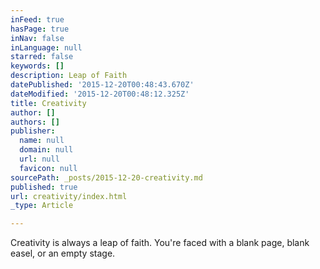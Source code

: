 ```yaml
---
inFeed: true
hasPage: true
inNav: false
inLanguage: null
starred: false
keywords: []
description: Leap of Faith
datePublished: '2015-12-20T00:48:43.670Z'
dateModified: '2015-12-20T00:48:12.325Z'
title: Creativity
author: []
authors: []
publisher:
  name: null
  domain: null
  url: null
  favicon: null
sourcePath: _posts/2015-12-20-creativity.md
published: true
url: creativity/index.html
_type: Article

---
```

Creativity is always a leap of faith. You're faced with a blank page, blank easel, or an empty stage.